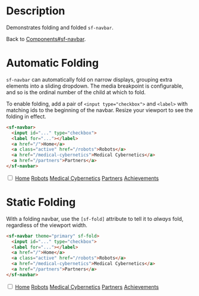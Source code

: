 # Description

Demonstrates folding and folded `sf-navbar`.

Back to [Components#sf-navbar](components/#sf-navbar).

# Automatic Folding

`sf-navbar` can automatically fold on narrow displays, grouping extra elements
into a sliding dropdown. The media breakpoint is configurable, and so is the
ordinal number of the child at which to fold.

To enable folding, add a pair of `<input type="checkbox">` and `<label>` with
matching ids to the beginning of the navbar. Resize your viewport to see the
folding in effect.

```html
<sf-navbar>
  <input id="..." type="checkbox">
  <label for="..."></label>
  <a href="/">Home</a>
  <a class="active" href="/robots">Robots</a>
  <a href="/medical-cybernetics">Medical Cybernetics</a>
  <a href="/partners">Partners</a>
</sf-navbar>
```

<div><doc-demo>
  <sf-navbar>
    <input id="<%= uniqId() %>" type="checkbox">
    <label for="<%= lastUniqId() %>"></label>
    <a href="examples/navbar-demo/#home">Home</a>
    <a class="active" href="examples/navbar-demo/#robots">Robots</a>
    <a href="examples/navbar-demo/#medical-cybernetics">Medical Cybernetics</a>
    <a href="examples/navbar-demo/#partners">Partners</a>
    <a href="examples/navbar-demo/#achievements">Achievements</a>
  </sf-navbar>
</doc-demo></div>

# Static Folding

With a folding navbar, use the `[sf-fold]` attribute to tell it to _always_
fold, regardless of the viewport width.

```html
<sf-navbar theme="primary" sf-fold>
  <input id="..." type="checkbox">
  <label for="..."></label>
  <a href="/">Home</a>
  <a class="active" href="/robots">Robots</a>
  <a href="/medical-cybernetics">Medical Cybernetics</a>
  <a href="/partners">Partners</a>
</sf-navbar>
```

<div><doc-demo>
  <sf-navbar theme="primary" sf-fold>
    <input id="<%= uniqId() %>" type="checkbox">
    <label for="<%= lastUniqId() %>"></label>
    <a href="examples/navbar-demo/#home">Home</a>
    <a class="active" href="examples/navbar-demo/#robots">Robots</a>
    <a href="examples/navbar-demo/#medical-cybernetics">Medical Cybernetics</a>
    <a href="examples/navbar-demo/#partners">Partners</a>
    <a href="examples/navbar-demo/#achievements">Achievements</a>
  </sf-navbar>
</doc-demo></div>
